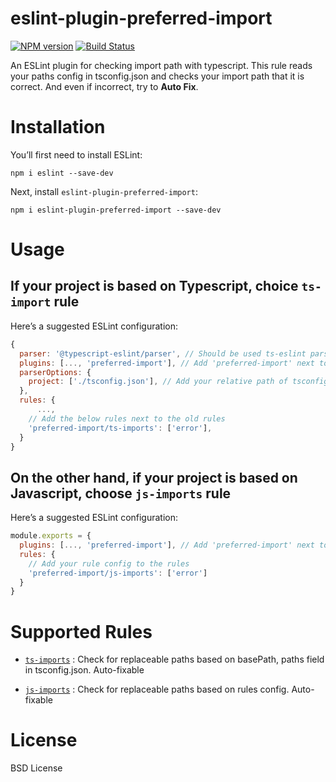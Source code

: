# eslint-plugin-preferred-import
[![NPM version][npm-image]][npm-url] [![Build Status][build-image]][build-url]

An ESLint plugin for checking import path with typescript. This rule reads your paths config in tsconfig.json and checks your import path that it is correct. And even if incorrect, try to **Auto Fix**.

# Installation
You’ll first need to install ESLint:
```
npm i eslint --save-dev
```

Next, install `eslint-plugin-preferred-import`:
```
npm i eslint-plugin-preferred-import --save-dev
```

# Usage
## If your project is based on **Typescript**, choice `ts-import` rule
Here’s a suggested ESLint configuration:
```javascript
{
  parser: '@typescript-eslint/parser', // Should be used ts-eslint parser
  plugins: [..., 'preferred-import'], // Add 'preferred-import' next to old plugins
  parserOptions: {
    project: ['./tsconfig.json'], // Add your relative path of tsconfig
  },
  rules: {
	  ...,
    // Add the below rules next to the old rules
    'preferred-import/ts-imports': ['error'],
  }
}
```

## On the other hand, if your project is based on **Javascript**, choose `js-imports` rule
Here’s a suggested ESLint configuration:
```js
module.exports = {
  plugins: [..., 'preferred-import'], // Add 'preferred-import' next to old plugins
  rules: {
    // Add your rule config to the rules
    'preferred-import/js-imports': ['error']
  }
}
```

# Supported Rules
* [`ts-imports`](https://github.com/ronparkdev/eslint-plugin-preferred-import/blob/master/documents/ts-imports.md) : Check for replaceable paths based on basePath, paths field in tsconfig.json. Auto-fixable

* [`js-imports`](https://github.com/ronparkdev/eslint-plugin-preferred-import/blob/master/documents/js-imports.md) : Check for replaceable paths based on rules config. Auto-fixable

# License
BSD License

[npm-image]: http://img.shields.io/npm/v/eslint-plugin-preferred-import.svg
[npm-url]: https://npmjs.org/package/eslint-plugin-preferred-import

[build-image]: http://img.shields.io/github/workflow/status/ronpark-dev/eslint-plugin-preferred-import/Build%20and%20unit%20test.svg
[build-url]: https://github.com/ronpark-dev/eslint-plugin-preferred-import/actions/workflows/ci.yml
